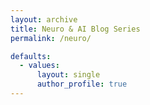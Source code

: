 ```yaml
---
layout: archive
title: Neuro & AI Blog Series
permalink: /neuro/

defaults:
  - values:
      layout: single
      author_profile: true
---
```


